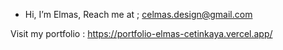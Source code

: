 - Hi, I’m Elmas,
  Reach me at ; 
 celmas.design@gmail.com

Visit my portfolio : https://portfolio-elmas-cetinkaya.vercel.app/ 
<!---
merve14/merve14 is a ✨ special ✨ repository because its `README.md` (this file) appears on your GitHub profile.
You can click the Preview link to take a look at your changes.
--->
